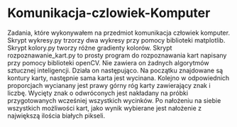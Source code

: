 # Komunikacja-czlowiek-Komputer
Zadania, które wykonywałem na przedmiot komunikacja człowiek komputer.
Skrypt wykresy.py trzorzy dwa wykresy przy pomocy biblioteki matplotlib.
Skrypt kolory.py tworzy różne gradienty kolorów. 
Skrypt rozpoznawanie_kart.py to prosty program do rozpoznawania kart napisany przy pomocy biblioteki openCV. Nie zawiera on żadnych algorytmów sztucznej inteligencji. Działa on następująco. Na początku znajdowane są kontury karty, następnie sama karta jest wycinana. Kolejno w odpowiednich proporcjach wycianany jest prawy górny róg karty zawierający znak i liczbę. Wycięty znak o odwróconych jest nakładany na próbki przygotowanych wcześniej wszystkich wycinków. Po nałożeniu na siebie wszystkich możliwości kart, jako wynik wybierane jest nałożenie z największą ilościa białych pikseli. 
